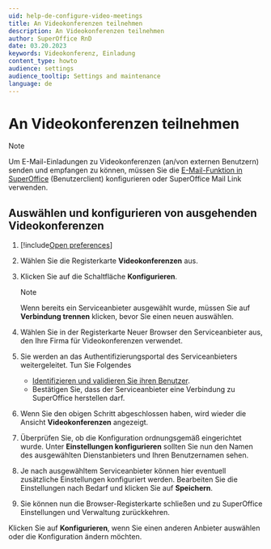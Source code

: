 ```yaml
---
uid: help-de-configure-video-meetings
title: An Videokonferenzen teilnehmen
description: An Videokonferenzen teilnehmen
author: SuperOffice RnD
date: 03.20.2023
keywords: Videokonferenz, Einladung
content_type: howto
audience: settings
audience_tooltip: Settings and maintenance
language: de
---
```


# An Videokonferenzen teilnehmen

> [!NOTE]
> Um E-Mail-Einladungen zu Videokonferenzen (an/von externen Benutzern) senden und empfangen zu können, müssen Sie die [E-Mail-Funktion in SuperOffice][2] (Benutzerclient) konfigurieren oder SuperOffice Mail Link verwenden.

## Auswählen und konfigurieren von ausgehenden Videokonferenzen

1. [!include[Open preferences](../includes/open-preferences.md)]

2. Wählen Sie die Registerkarte **Videokonferenzen** aus.

3. Klicken Sie auf die Schaltfläche **Konfigurieren**.

    > [!NOTE]
    > Wenn bereits ein Serviceanbieter ausgewählt wurde, müssen Sie auf **Verbindung trennen** klicken, bevor Sie einen neuen auswählen.

4. Wählen Sie in der Registerkarte Neuer Browser den Serviceanbieter aus, den Ihre Firma für Videokonferenzen verwendet.

5. Sie werden an das Authentifizierungsportal des Serviceanbieters weitergeleitet. Tun Sie Folgendes

    * [Identifizieren und validieren Sie ihren Benutzer][1].
    * Bestätigen Sie, dass der Serviceanbieter eine Verbindung zu SuperOffice herstellen darf.

6. Wenn Sie den obigen Schritt abgeschlossen haben, wird wieder die Ansicht **Videokonferenzen** angezeigt.

7. Überprüfen Sie, ob die Konfiguration ordnungsgemäß eingerichtet wurde. Unter **Einstellungen konfigurieren** sollten Sie nun den Namen des ausgewählten Dienstanbieters und Ihren Benutzernamen sehen.

8. Je nach ausgewähltem Serviceanbieter können hier eventuell zusätzliche Einstellungen konfiguriert werden. Bearbeiten Sie die Einstellungen nach Bedarf und klicken Sie auf **Speichern**.

9. Sie können nun die Browser-Registerkarte schließen und zu SuperOffice Einstellungen und Verwaltung zurückkehren.

Klicken Sie auf **Konfigurieren**, wenn Sie einen anderen Anbieter auswählen oder die Konfiguration ändern möchten.

<!-- Referenced links -->
[1]: ../../../../../en/diary/video-meeting/index.md
[2]: email-setup-in-superoffice.md

<!-- Referenced images -->
